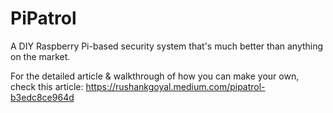 # PiPatrol

A DIY Raspberry Pi-based security system that's much better than anything on the market.

For the detailed article & walkthrough of how you can make your own, check this article: https://rushankgoyal.medium.com/pipatrol-b3edc8ce964d
